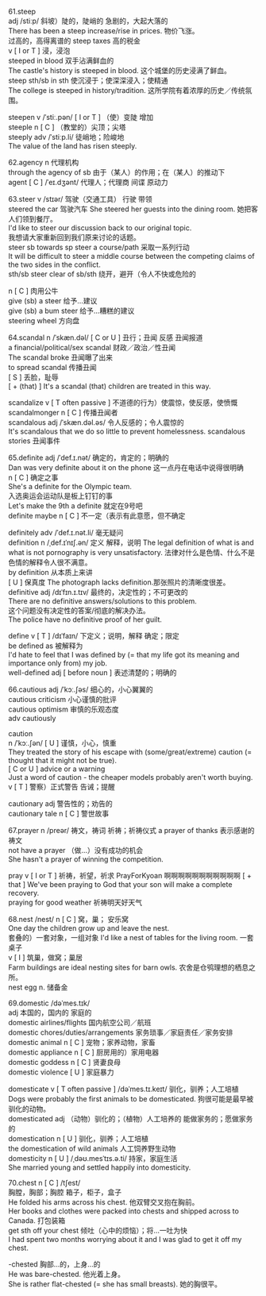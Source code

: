 61.steep  
adj  /stiːp/  斜坡）陡的，陡峭的  急剧的，大起大落的  
There has been a steep increase/rise in prices.  物价飞涨。  
过高的，高得离谱的  steep taxes  高的税金  
v   [ I or T ]  浸，浸泡  
steeped in blood  双手沾满鲜血的  
The castle's history is steeped in blood.  这个城堡的历史浸满了鲜血。  
steep sth/sb in sth  使沉浸于；使深深浸入；使精通  
The college is steeped in history/tradition.  这所学院有着浓厚的历史／传统氛围。
  
steepen  v  /ˈstiː.pən/   [ I or T ]   （使）变陡  增加  
steeple  n  [ C ]  （教堂的）尖顶；尖塔  
steeply  adv   /ˈstiːp.li/   徒峭地；险峻地  
The value of the land has risen steeply.  

62.agency  n  代理机构  
through the agency of sb  由于（某人）的作用；在（某人）的推动下  
agent  [ C ]   /ˈeɪ.dʒənt/  代理人；代理商  间谍  原动力  

63.steer  v  /stɪər/   驾驶（交通工具）  行驶  带领  
steered the car  驾驶汽车 
She steered her guests into the dining room.  她把客人们领到餐厅。  
I'd like to steer our discussion back to our original topic.  
我想请大家重新回到我们原来讨论的话题。  
steer sb towards sp
steer a course/path  采取一系列行动  
It will be difficult to steer a middle course between the competing claims of the two sides in the conflict.  
sth/sb steer clear of sb/sth  绕开，避开（令人不快或危险的  

n  [ C ]  肉用公牛  
give (sb) a steer  给予…建议  
give (sb) a bum steer  给予…糟糕的建议  
steering wheel  方向盘  

64.scandal  n  /ˈskæn.dəl/   [ C or U ]  丑行；丑闻  反感  丑闻报道  
a financial/political/sex scandal  财政／政治／性丑闻  
The scandal broke  丑闻曝了出来  
to spread scandal  传播丑闻  
[ S ]   丢脸，耻辱  
[ + (that) ] It's a scandal (that) children are treated in this way.  

scandalize  v   [ T often passive ]  不道德的行为）使震惊，使反感，使愤慨  
scandalmonger  n  [ C ]  传播丑闻者  
scandalous  adj  /ˈskæn.dəl.əs/   令人反感的；令人震惊的  
It's scandalous that we do so little to prevent homelessness. 
scandalous stories  丑闻事件  

65.definite 
adj  /ˈdef.ɪ.nət/  确定的，肯定的；明确的  
Dan was very definite about it on the phone  这一点丹在电话中说得很明确  
n  [ C ]  确定之事  
She's a definite for the Olympic team.  
入选奥运会运动队是板上钉钉的事  
Let's make the 9th a definite  就定在9号吧  
definite maybe  n  [ C ]  不一定（表示有此意愿，但不确定  

definitely  adv   /ˈdef.ɪ.nət.li/  毫无疑问  
definition  n  /ˌdef.ɪˈnɪʃ.ən/  定义  解释，说明
The legal definition of what is and what is not pornography is very unsatisfactory.
法律对什么是色情、什么不是色情的解释令人很不满意。  
by definition  从本质上来讲  
 [ U ]  保真度  The photograph lacks definition.那张照片的清晰度很差。  
definitive  adj  /dɪˈfɪn.ɪ.tɪv/   最终的，决定性的；不可更改的  
There are no definitive answers/solutions to this problem.  
这个问题没有决定性的答案/彻底的解决办法。  
The police have no definitive proof of her guilt.  

define  v   [ T ]   /dɪˈfaɪn/   下定义；说明，解释  确定；限定  
be defined as  被解释为  
I'd hate to feel that I was defined by (= that my life got its meaning and importance only from) my job.  
well-defined  adj  [ before noun ]  表述清楚的；明确的  

66.cautious  adj  /ˈkɔː.ʃəs/   细心的，小心翼翼的  
cautious criticism  小心谨慎的批评  
cautious optimism  审慎的乐观态度  
adv  cautiously  

caution  
n   /ˈkɔː.ʃən/   [ U ]  谨慎，小心，慎重  
They treated the story of his escape with (some/great/extreme) caution (= thought that it might not be true).  
[ C or U ] advice or a warning  
Just a word of caution - the cheaper models probably aren't worth buying.
v  [ T ]  警察）正式警告  告诫；提醒  

cautionary  adj  警告性的；劝告的  
cautionary tale  n  [ C ]  警世故事  

67.prayer  n   /preər/  祷文，祷词  祈祷；祈祷仪式
a prayer of thanks  表示感谢的祷文  
not have a prayer  （做…）没有成功的机会  
She hasn't a prayer of winning the competition.

pray  v   [ I or T ]   祈祷，祈望，祈求
PrayForKyoan 啊啊啊啊啊啊啊啊啊啊啊
[ + that ] We've been praying to God that your son will make a complete recovery.  
praying for good weather  祈祷明天好天气  

68.nest   /nest/ 
n   [ C ]  窝，巢；  安乐窝  
One day the children grow up and leave the nest.  
套叠的）一套对象，一组对象  I'd like a nest of tables for the living room.  一套桌子  
v   [ I ]  筑巢，做窝；巢居  
Farm buildings are ideal nesting sites for barn owls.  农舍是仓鸮理想的栖息之所。  
nest egg   n.  储备金  

69.domestic  /dəˈmes.tɪk/   
adj  本国的，国内的  家庭的  
domestic airlines/flights  国内航空公司／航班  
domestic chores/duties/arrangements  家务琐事／家庭责任／家务安排  
domestic animal  n   [ C ]  宠物；家养动物，家畜  
domestic appliance  n  [ C ]  厨房用的）家用电器  
domestic goddess  n   [ C ]  贤妻良母  
domestic violence  [ U ]  家庭暴力  

domesticate  v   [ T often passive ]  /dəˈmes.tɪ.keɪt/   驯化，驯养；人工培植  
Dogs were probably the first animals to be domesticated.  狗很可能是最早被驯化的动物。  
domesticated  adj  （动物）驯化的；（植物）人工培养的  能做家务的；愿做家务的  
domestication  n   [ U ]  驯化，驯养；人工培植  
the domestication of wild animals  人工饲养野生动物  
domesticity  n  [ U ]  /ˌdəʊ.mesˈtɪs.ə.ti/   持家，家庭生活  
She married young and settled happily into domesticity.  

70.chest  n   [ C ]  /tʃest/  
胸膛，胸部；胸腔  箱子，柜子，盒子  
He folded his arms across his chest.  他双臂交叉抱在胸前。  
Her books and clothes were packed into chests and shipped across to Canada.  打包装箱  
get sth off your chest  倾吐（心中的烦恼）；将…一吐为快  
I had spent two months worrying about it and I was glad to get it off my chest.  

-chested  胸部…的，上身…的  
He was bare-chested.  他光着上身。  
She is rather flat-chested (= she has small breasts).  她的胸很平。  
